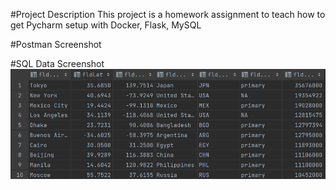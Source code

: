 #Project Description
This project is a homework assignment to teach how to get Pycharm setup with Docker, Flask, MySQL

#Postman Screenshot

#SQL Data Screenshot
![pycharm data query](screenshots/dataQuery.png)


